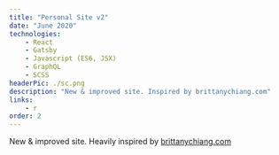 ```yaml
---
title: "Personal Site v2"
date: "June 2020"
technologies: 
    - React
    - Gatsby
    - Javascript (ES6, JSX)
    - GraphQL
    - SCSS
headerPic: ./sc.png
description: "New & improved site. Inspired by brittanychiang.com"
links:
    - r
order: 2
---
```


New & improved site. Heavily inspired by [brittanychiang.com](https://brittanychiang.com)